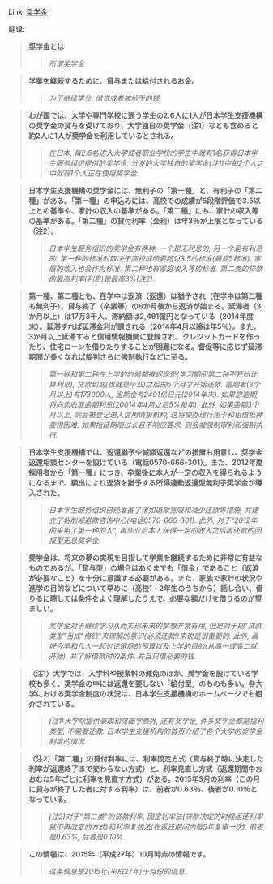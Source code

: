 Link: [奨学金](https://www.shiruporuto.jp/public/data/vocabulary/yogo/s/shogakukin.html)

翻译:
> **奨学金とは**
>> *所谓奖学金*

> **学業を継続するために、貸与または給付されるお金。**
>> *为了继续学业, 借贷或者被给于的钱.*

> **わが国では、大学や専門学校に通う学生の2.6人に1人が日本学生支援機構の奨学金の貸与を受けており、大学独自の奨学金（注1）なども含めると約2人に1人が奨学金を利用しているとされる。**
>> *在日本, 每2.6名进入大学或者职业学校的学生中就有1名获得日本学生服务组织提供的奖学金, 分发的大学独自的奖学金(注1)中每2个人之中就有1个人正在使用奖学金.*

> **日本学生支援機構の奨学金には、無利子の「第一種」と、有利子の「第二種」がある。「第一種」の申込みには、高校での成績が5段階評価で3.5以上との基準や、家計の収入の基準がある。「第二種」にも、家計の収入等の基準がある。「第二種」の貸付利率（金利）は年3％が上限となっている（注2）。**
>> *日本学生服务组织的奖学金有两种, 一个是无利息的, 另一个是有利息的. 第一种的标准时取决于高校成绩要超过3.5的标准(最高5标准), 家庭的收入也会作为标准. 第二种也有家庭收入等的标准. 第二类的贷款的最高利率(利息)是最高3%(注2).*

> **第一種、第二種とも、在学中は返済（返還）は猶予され（在学中は第二種も無利子）、貸与終了（卒業等）の6か月後から返済が始まる。延滞者（3か月以上）は17万3千人、滞納額は2,491億円となっている（2014年度末）。延滞すれば延滞金利が課される（2014年4月以降は年5％）。また、3か月以上延滞すると信用情報機関に登録され、クレジットカードを作ったり、住宅ローンを借りたりすることが困難になる。督促等に応じず延滞期間が長くなれば裁判さらに強制執行などに至る。**
>> *第一种和第二种在上学的时候都推迟返还(学习期间第二种不开始计算利息), 贷款到期(也就是毕业)之后的6个月才开始还款. 逾期者(3个月以上)有173000人, 逾期金有2491亿日元(2014年末). 如果您逾期, 将向您收取逾期利息(20014年4月之后5%每年). 此外, 如果逾期3个月以上, 则会被登记进入信用情报机构, 这将使办理行用卡和租借抵押变得困难. 如果拖延期限过长且不响应要求, 则会被强制审判和强制执行.*

> **日本学生支援機構では、返還猶予や減額返還などの措置も用意し、奨学金返還相談センターを設けている（電話0570-666-301）。また、2012年度採用者から「第一種」につき、卒業後に本人が一定の収入を得られるようになるまで、願出により返済を猶予する所得連動返還型無利子奨学金が導入された。**
>> *日本学生服务组织已经准备了诸如退款宽限和减少还款等措施, 并建立了将削减退款咨询中心(电话0570-666-301). 此外, 对于"2012年的采用了第一种的人", 再毕业后本人获得一定的收入之后再还款的回报型无息奖学金.*

> **奨学金は、将来の夢の実現を目指して学業を継続するために非常に有益なものであるが、「貸与型」の場合はあくまでも「借金」であること（返済が必要なこと）を十分に意識する必要がある。また、家族で家計の状況や進学の目的などについて早めに（高校1・2年生のうちから）話し合い、借りるに際しては条件をよく理解したうえで、必要な額だけを借りるのが望ましい。**
>> *奖学金对于继续学习从而实现未来的梦想非常有用, 但是对于把"贷款类型"当成"借钱"来理解的意识(必须还款!)来说是很重要的. 此外, 最好今早和几人一起讨论家庭的预算以及上学的目的(从高一或高二就开始), 并了解借款时的条件, 并且只借必要的钱.*

> **（注1）大学では、入学料や授業料の減免のほか、奨学金を設けている学校も多く、奨学金の中には返還を要しない「給付型」のものも多い。各大学における奨学金制度の状況は、日本学生支援機構のホームページでも紹介されている。**
>> *(注1)大学除提供录取和见面学费外, 还有奖学金, 许多奖学金都是福利类型, 不需要还款. 日本学生支援机构的首页介绍了各个大学的奖学金制度的情况.*

> **（注2）「第二種」の貸付利率には、利率固定方式（貸与終了時に決定した利率が返還終了まで変わらない方式）と、利率見直し方式（返還期間中おおむね5年ごとに利率を見直す方式）がある。2015年3月の利率（この月に貸与が終了した者に対する利率）は、前者が0.63％、後者が0.10％となっている。**
>> *(注2)对于"第二类"的贷款利率, 固定利率法(贷款决定的时候返还利率就不再改变的方式)和利率复核法(在返还期间内每5年复审一次), 前者是0.63%, 后者是0.10%.*

> **この情報は、2015年（平成27年）10月時点の情報です。**
>> *这条信息是2015年(平成27年)十月份的信息.*